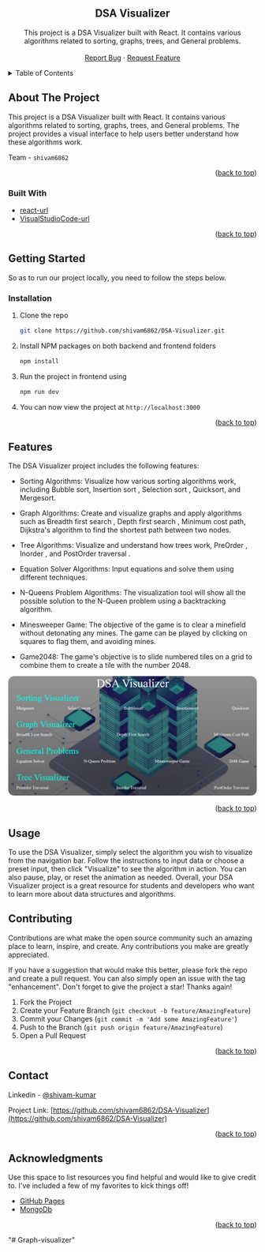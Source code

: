 <br />
<div align="center">
<h2 align="center">DSA Visualizer</h2>

  <p align="center">
   This project is a DSA Visualizer built with React. It contains various algorithms related to sorting, graphs, trees, and General problems.
    <br />
    <br />
    <a href="https://github.com/shivam6862/DSA-Visualizer/issues">Report Bug</a>
    ·
    <a href="https://github.com/shivam6862/DSA-Visualizer/issues">Request Feature</a>
  </p>
</div>

<details>
  <summary>Table of Contents</summary>
  <ol>
    <li>
      <a href="#about-the-project">About The Project</a>
      <ul>
        <li><a href="#built-with">Built With</a></li>
      </ul>
    </li>
    <li><a href="#Features">Features</a></li>
    <li><a href="#Usage">Usage</a></li>
    <li><a href="#contributing">Contributing</a></li>
    <li><a href="#contact">Contact</a></li>
    <li><a href="#acknowledgments">Acknowledgments</a></li>
  </ol>
</details>

## About The Project

This project is a DSA Visualizer built with React. It contains various algorithms related to sorting, graphs, trees, and General problems.
The project provides a visual interface to help users better understand how these algorithms work.

Team - `shivam6862`

<p align="right">(<a href="#readme-top">back to top</a>)</p>

### Built With

- [react-url]
- [VisualStudioCode-url]

<p align="right">(<a href="#readme-top">back to top</a>)</p>

## Getting Started

So as to run our project locally, you need to follow the steps below.

### Installation

1. Clone the repo
   ```sh
   git clone https://github.com/shivam6862/DSA-Visualizer.git
   ```
2. Install NPM packages on both backend and frontend folders
   ```sh
   npm install
   ```
3. Run the project in frontend using
   ```sh
   npm run dev
   ```
4. You can now view the project at `http://localhost:3000`

<p align="right">(<a href="#readme-top">back to top</a>)</p>

## Features

The DSA Visualizer project includes the following features:<br/>

- Sorting Algorithms: Visualize how various sorting algorithms work, including Bubble sort, Insertion sort , Selection sort , Quicksort, and Mergesort.<br/>

- Graph Algorithms: Create and visualize graphs and apply algorithms such as Breadth first search , Depth first search , Minimum cost path, Dijkstra's algorithm to find the shortest path between two nodes.<br/>

- Tree Algorithms: Visualize and understand how trees work, PreOrder , Inorder , and PostOrder traversal .<br/>

- Equation Solver Algorithms: Input equations and solve them using different techniques.<br/>

- N-Queens Problem Algorithms: The visualization tool will show all the possible solution to the N-Queen problem using a backtracking algorithm.<br/>

- Minesweeper Game: The objective of the game is to clear a minefield without detonating any mines. The game can be played by
  clicking on squares to flag them, and avoiding mines.<br/>

- Game2048: The game's objective is to slide numbered tiles on a grid to combine them to create a tile with the number 2048.<br/>

<a href="https://github.com/shivam6862/DSA-Visualizer"><img src="./public/image.png" style="border-radius:12px"></a>

<p align="right">(<a href="#readme-top">back to top</a>)</p>

## Usage

To use the DSA Visualizer, simply select the algorithm you wish to visualize from the navigation bar. Follow the instructions to input data or choose a preset input, then click "Visualize" to see the algorithm in action. You can also pause, play, or reset the animation as needed. Overall, your DSA Visualizer project is a great resource for students and developers who want to learn more about data structures and algorithms.</br>

## Contributing

Contributions are what make the open source community such an amazing place to learn, inspire, and create. Any contributions you make are greatly appreciated.

If you have a suggestion that would make this better, please fork the repo and create a pull request. You can also simply open an issue with the tag "enhancement".
Don't forget to give the project a star! Thanks again!

1. Fork the Project
2. Create your Feature Branch (`git checkout -b feature/AmazingFeature`)
3. Commit your Changes (`git commit -m 'Add some AmazingFeature'`)
4. Push to the Branch (`git push origin feature/AmazingFeature`)
5. Open a Pull Request

<p align="right">(<a href="#readme-top">back to top</a>)</p>

## Contact

Linkedin - [@shivam-kumar](https://www.linkedin.com/in/shivam-kumar-14701b249/)

Project Link: [https://github.com/shivam6862/DSA-Visualizer](https://github.com/shivam6862/DSA-Visualizer)

<p align="right">(<a href="#readme-top">back to top</a>)</p>

## Acknowledgments

Use this space to list resources you find helpful and would like to give credit to. I've included a few of my favorites to kick things off!

- [GitHub Pages](https://pages.github.com)
- [MongoDb](https://www.mongodb.com/)

<p align="right">(<a href="#readme-top">back to top</a>)</p>

[react-url]: https://reactjs.org/
[react.js]: https://img.shields.io/badge/React-20232A?style=for-the-badge&logo=react&logoColor=61DAFB
[visualstudiocode-url]: https://code.visualstudio.com/
"# Graph-visualizer" 
"# Graph-visualizer" 
